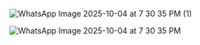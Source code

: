 
![WhatsApp Image 2025-10-04 at 7 30 35 PM (1)](https://github.com/user-attachments/assets/0de84fde-f076-4214-99ba-5cd4c1f223e5)                


![WhatsApp Image 2025-10-04 at 7 30 35 PM](https://github.com/user-attachments/assets/e29f0f79-7a16-4f27-ba32-76e56ad63400)

